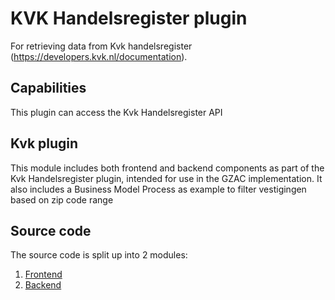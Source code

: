 # KVK Handelsregister plugin

For retrieving data from Kvk handelsregister (https://developers.kvk.nl/documentation).

## Capabilities

This plugin can access the Kvk Handelsregister API

## Kvk plugin

This module includes both frontend and backend components as part of the Kvk Handelsregister plugin, intended for use in the GZAC implementation. 
It also includes a Business Model Process as example to filter vestigingen based on zip code range   

## Source code

The source code is split up into 2 modules:

1. [Frontend](../../frontend/projects/valtimo-plugin/kvk-handelsregister)
2. [Backend](./)
